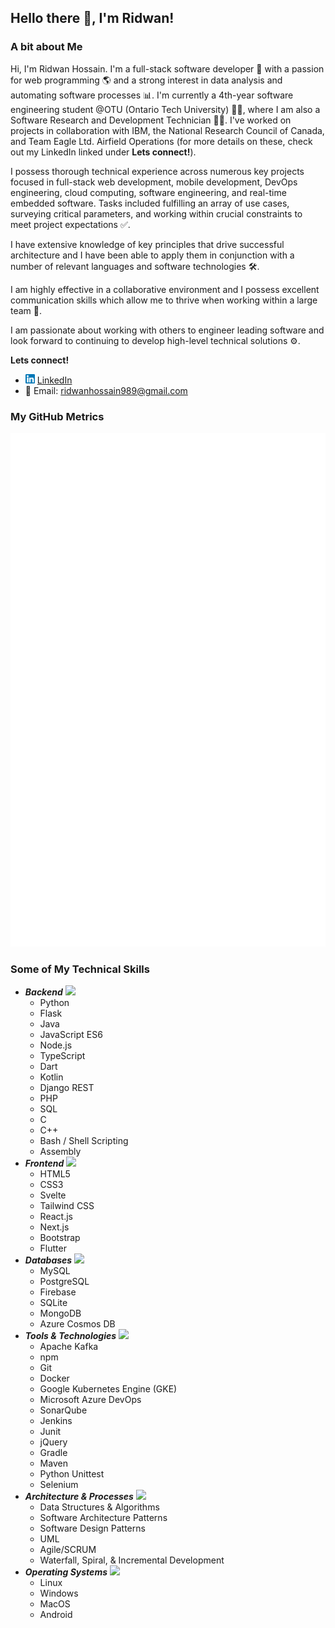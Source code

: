## Hello there 👋, I'm Ridwan!

<!--
**airwick989/airwick989** is a ✨ _special_ ✨ repository because its `README.md` (this file) appears on your GitHub profile.

Here are some ideas to get you started:

- 🔭 I’m currently working on ...
- 🌱 I’m currently learning ...
- 👯 I’m looking to collaborate on ...
- 🤔 I’m looking for help with ...
- 💬 Ask me about ...
- 📫 How to reach me: ...
- 😄 Pronouns: ...
- ⚡ Fun fact: ...
-->

### A bit about Me
Hi, I'm Ridwan Hossain. I'm a full-stack software developer 🚀 with a passion for web programming 🌎 and a strong interest in data analysis and automating software processes 📊. 
I'm currently a 4th-year software engineering student @OTU (Ontario Tech University) 👨‍🎓, where I am also a Software Research and Development Technician 👨‍💻. I've worked on projects in collaboration with IBM, the National Research Council of Canada, and Team Eagle Ltd. Airfield Operations (for more details on these, check out my LinkedIn linked under **Lets connect!**).

I possess thorough technical experience across numerous key projects focused in full-stack web development, mobile development, DevOps engineering, cloud computing, software engineering, and real-time embedded software. Tasks included fulfilling an array of use cases, surveying critical parameters, and working within crucial constraints to meet project expectations ✅. 

I have extensive knowledge of key principles that drive successful architecture and I have been able to apply them in conjunction with a number of relevant languages and software technologies 🛠.

I am highly effective in a collaborative environment and I possess excellent communication skills which allow me to thrive when working within a large team 🤝.

I am passionate about working with others to engineer leading software and look forward to continuing to develop high-level technical solutions ⚙️.

**Lets connect!**
- <img src="logo.png" alt="logo" width="15"/> [LinkedIn](https://www.linkedin.com/in/ridwan-hossain-a5b3121a4)
- 📧 Email: ridwanhossain989@gmail.com

### My GitHub Metrics
![Metrics](/github-metrics.svg)

### Some of My Technical Skills
- ***Backend*** <img src="https://cdn-icons-png.flaticon.com/512/2166/2166823.png" width="20">
  - Python
  - Flask
  - Java
  - JavaScript ES6
  - Node.js
  - TypeScript
  - Dart
  - Kotlin
  - Django REST
  - PHP
  - SQL
  - C
  - C++
  - Bash / Shell Scripting
  - Assembly
- ***Frontend*** <img src="https://w7.pngwing.com/pngs/257/475/png-transparent-web-development-html5-video-css3-software-development-frontend-web-development-thumbnail.png" width="20">
  - HTML5
  - CSS3
  - Svelte
  - Tailwind CSS
  - React.js
  - Next.js
  - Bootstrap
  - Flutter
- ***Databases*** <img src="https://w7.pngwing.com/pngs/310/475/png-transparent-database-computer-icons-computer-software-information-database-miscellaneous-angle-information-technology.png" width="20">
  - MySQL
  - PostgreSQL
  - Firebase
  - SQLite
  - MongoDB
  - Azure Cosmos DB
- ***Tools & Technologies*** <img src="https://cdn3.iconfinder.com/data/icons/illustricon-tech/512/browser.maintenance-512.png" width="20">
  - Apache Kafka
  - npm
  - Git
  - Docker
  - Google Kubernetes Engine (GKE)
  - Microsoft Azure DevOps
  - SonarQube
  - Jenkins
  - Junit
  - jQuery
  - Gradle
  - Maven
  - Python Unittest
  - Selenium
- ***Architecture & Processes*** <img src="https://www.seekpng.com/png/full/423-4234032_software-architecture-web-development-process-png.png" width="20">
  - Data Structures & Algorithms
  - Software Architecture Patterns
  - Software Design Patterns
  - UML
  - Agile/SCRUM
  - Waterfall, Spiral, & Incremental Development
- ***Operating Systems*** <img src="https://hackr.io/tutorials/learn-operating-systems/logo/logo-operating-systems?ver=1557984006" width="20">
  - Linux
  - Windows
  - MacOS
  - Android
